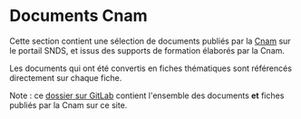 # Documents Cnam
<!-- SPDX-License-Identifier: MPL-2.0 -->

Cette section contient une sélection de documents publiés par la [Cnam](../../glossaire/Cnam.md) sur le portail SNDS,
et issus des supports de formation élaborés par la Cnam.

Les documents qui ont été convertis en fiches thématiques sont référencés directement sur chaque fiche.

Note : ce [dossier sur GitLab](https://gitlab.com/healthdatahub/documentation-snds/tree/master/files/Cnam)
contient l'ensemble des documents **et** fiches publiés par la Cnam sur ce site.